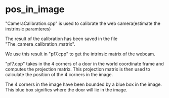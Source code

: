 # pos_in_image
"CameraCalibration.cpp" is used to calibrate the web camera(estimate the instrinsic paramteres)

The result of the calibration has been saved in the file "The_camera_calibration_matrix".

We use this result in "pf7.cpp" to get the intrinsic matrix of the webcam. 

"pf7.cpp" takes in the 4 corners of a door in the world coordinate frame and computes the projection matrix. 
This projection matrix is then used to calculate the position of the 4 corners in the image. 

The 4 corners in the image have been bounded by a blue box in the image. This blue box signifies where the door will lie in the image.
